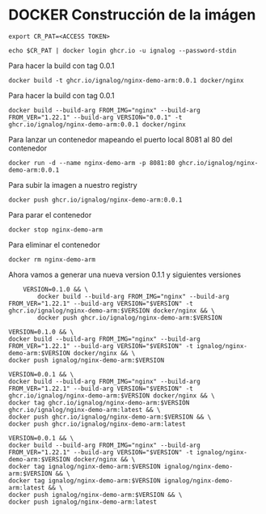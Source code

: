 # DOCKER Construcción de la imágen

```
export CR_PAT=<ACCESS TOKEN>
```

```
echo $CR_PAT | docker login ghcr.io -u ignalog --password-stdin
```

Para hacer la build con tag 0.0.1

```
docker build -t ghcr.io/ignalog/nginx-demo-arm:0.0.1 docker/nginx
```

Para hacer la build con tag 0.0.1

```
docker build --build-arg FROM_IMG="nginx" --build-arg FROM_VER="1.22.1" --build-arg VERSION="0.0.1" -t ghcr.io/ignalog/nginx-demo-arm:0.0.1 docker/nginx
```

Para lanzar un contenedor mapeando el puerto local 8081 al 80 del contenedor

```
docker run -d --name nginx-demo-arm -p 8081:80 ghcr.io/ignalog/nginx-demo-arm:0.0.1
```

Para subir la imagen a nuestro registry

```
docker push ghcr.io/ignalog/nginx-demo-arm:0.0.1
```

Para parar el contenedor

```
docker stop nginx-demo-arm
```

Para eliminar el contenedor

```
docker rm nginx-demo-arm
```

Ahora vamos a generar una nueva version 0.1.1 y siguientes versiones

```
    VERSION=0.1.0 && \
        docker build --build-arg FROM_IMG="nginx" --build-arg FROM_VER="1.22.1" --build-arg VERSION="$VERSION" -t ghcr.io/ignalog/nginx-demo-arm:$VERSION docker/nginx && \
        docker push ghcr.io/ignalog/nginx-demo-arm:$VERSION
```

    VERSION=0.1.0 && \
    docker build --build-arg FROM_IMG="nginx" --build-arg FROM_VER="1.22.1" --build-arg VERSION="$VERSION" -t ignalog/nginx-demo-arm:$VERSION docker/nginx && \
    docker push ignalog/nginx-demo-arm:$VERSION

    VERSION=0.0.1 && \
    docker build --build-arg FROM_IMG="nginx" --build-arg FROM_VER="1.22.1" --build-arg VERSION="$VERSION" -t ghcr.io/ignalog/nginx-demo-arm:$VERSION docker/nginx && \
    docker tag ghcr.io/ignalog/nginx-demo-arm:$VERSION ghcr.io/ignalog/nginx-demo-arm:latest && \
    docker push ghcr.io/ignalog/nginx-demo-arm:$VERSION && \
    docker push ghcr.io/ignalog/nginx-demo-arm:latest

    VERSION=0.0.1 && \
    docker build --build-arg FROM_IMG="nginx" --build-arg FROM_VER="1.22.1" --build-arg VERSION="$VERSION" -t ignalog/nginx-demo-arm:$VERSION docker/nginx && \
    docker tag ignalog/nginx-demo-arm:$VERSION ignalog/nginx-demo-arm:$VERSION && \
    docker tag ignalog/nginx-demo-arm:$VERSION ignalog/nginx-demo-arm:latest && \
    docker push ignalog/nginx-demo-arm:$VERSION && \
    docker push ignalog/nginx-demo-arm:latest
